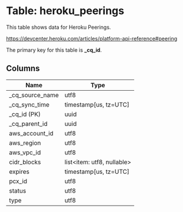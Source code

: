 # Table: heroku_peerings

This table shows data for Heroku Peerings.

https://devcenter.heroku.com/articles/platform-api-reference#peering

The primary key for this table is **_cq_id**.

## Columns

| Name          | Type          |
| ------------- | ------------- |
|_cq_source_name|utf8|
|_cq_sync_time|timestamp[us, tz=UTC]|
|_cq_id (PK)|uuid|
|_cq_parent_id|uuid|
|aws_account_id|utf8|
|aws_region|utf8|
|aws_vpc_id|utf8|
|cidr_blocks|list<item: utf8, nullable>|
|expires|timestamp[us, tz=UTC]|
|pcx_id|utf8|
|status|utf8|
|type|utf8|